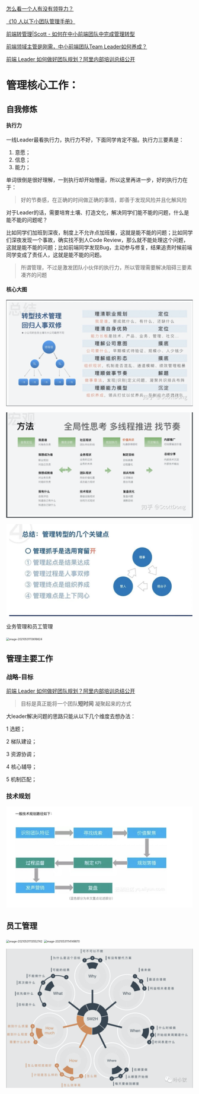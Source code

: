 [怎么看一个人有没有领导力？](https://www.zhihu.com/question/430981016/answer/1894091064)

[《10 人以下小团队管理手册》](https://www.zhihu.com/pub/book/119559746)

[前端转管理|Scott - 如何在中小前端团队中完成管理转型](https://zhuanlan.zhihu.com/p/146180765)

[前端领域主管是刚需，中小前端团队Team Leader如何养成？](https://zhuanlan.zhihu.com/p/111250276)

[前端 Leader 如何做好团队规划？阿里内部培训总结公开](https://zhuanlan.zhihu.com/p/36911993)

# 管理核心工作：

## 自我修炼

#### 执行力

一线Leader最看执行力，执行力不好，下面同学肯定不服。执行力三要素是：

1. 意愿；
2. 信息；
3. 能力；

单词很倒是很好理解，一到执行却开始懵逼，所以这里再进一步，好的执行力在于：

> 好的节奏感，在正确的时间做正确的事情，即善于发现风险并且化解风险

对于Leader的话，需要培育土壤、打造文化，解决同学们能不能的问题，什么是能不能的问题呢？

比如同学们加班到深夜，制度上不允许点加班餐，这就是能不能的问题；比如同学们深夜发现一个事故，确实找不到人Code Review，那么就不能处理这个问题，这就是能不能的问题；比如前端同学发现Bug，主动参与修复，结果追责时候前端同学变成了责任人，这就是能不能的问题。

> 所谓管理，不过是激发团队小伙伴的执行力，所以管理需要解决阻碍三要素凑齐的问题

#### 核心大图

![image-20220407195146847](管理基础.assets/image-20220407195146847.png)

![image-20220407195213885](管理基础.assets/image-20220407195213885.png)

![image-20220408114717551](管理基础.assets/image-20220408114717551.png)

业务管理和员工管理

<img src="/Users/eleme/git/blog/管理/管理基础.assets/image-20210531113616624.png" alt="image-20210531113616624" style="zoom:50%;" />

## 管理主要工作

### 战略-目标

[前端 Leader 如何做好团队规划？阿里内部培训总结公开](https://zhuanlan.zhihu.com/p/3691199)

> 目标是真正能将一个团队**短时间** 凝聚起来的方式

大leader解决问题的思路只能从以下几个维度去想办法：

1 选题；

2 梯队建设；

3 资源协调；

4 核心辅导；

5 机制匹配；

### 技术规划

![image-20220411155945609](管理基础.assets/image-20220411155945609.png)

## 员工管理

<img src="/Users/eleme/git/blog/管理/管理基础.assets/image-20210531113552742.png" alt="image-20210531113552742" style="zoom:50%;" />

<img src="/Users/eleme/git/blog/管理/管理基础.assets/image-20210531114149870.png" alt="image-20210531114149870" style="zoom:50%;" />




![](assets/20220414_204556_image.png)
